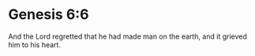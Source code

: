 # Genesis 6:6

And the Lord regretted that he had made man on the earth, and it grieved him to his heart.
